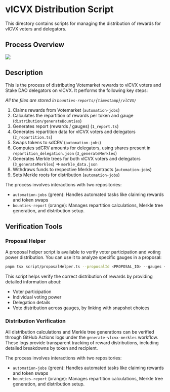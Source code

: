 # vlCVX Distribution Script

This directory contains scripts for managing the distribution of rewards for vlCVX voters and delegators.

## Process Overview
[![](https://mermaid.ink/img/pako:eNqVU12PmzAQ_CuW77GOmkvUh3BSJSCXJlIr5aNKq0AenHhJ3GCMbHNpdbr_3gXTFqpUuoIEhp2ZHXvsZ3rUAmhAT4aXZ_J5mhYErzCJcy4VMXDlRliiC7LVDhQ3F3B7Mhi8J1HyARwCSm6cdBIRJRji9AWKtydenWDvpaIGHSO6AMMd9CiZNuQpj7dfyRsiIIcTd9rYlumfccOfJZsrL728xRexIl5vW-CsgcyTWKuywg5NjXClq8I1rn5L95TnDW3xx9knMJcciDMAtmPtCWduLOGF-JfHRaO0TL5IdxaGX0lmtGrZBo6ylIBO0LXyHcJ9l7d6NS_qdV027HWyqXPQ2nnPf7VYNaDNbVBfz1YHvwtSuoZSW4nzlGBT6su7-4RXTiteJzf4pg-_1mA3Sg71UiN2gOFq49oCFKKrf8y5tVPI6h2gQ5LJPA_uJsPHx8mQWWcw2uBuPB6348FVCncORuX3hxv0qKXPZuG74f_RMUE01vKzSX2_ht9RISGbsSVbsTXb-Ml0e5CIxWzOFt5nr7K7vwHfjW4gP3qT3usDZRQTU1wKPKnPNS6l7gwKUhrgUEDGq9zVQb0gtE5p86M40sCZChg1ujqdaZDx3OJXVQrc61PJMWvV_n35CZHFTIk?type=png)](https://mermaid.live/edit#pako:eNqVU12PmzAQ_CuW77GOmkvUh3BSJSCXJlIr5aNKq0AenHhJ3GCMbHNpdbr_3gXTFqpUuoIEhp2ZHXvsZ3rUAmhAT4aXZ_J5mhYErzCJcy4VMXDlRliiC7LVDhQ3F3B7Mhi8J1HyARwCSm6cdBIRJRji9AWKtydenWDvpaIGHSO6AMMd9CiZNuQpj7dfyRsiIIcTd9rYlumfccOfJZsrL728xRexIl5vW-CsgcyTWKuywg5NjXClq8I1rn5L95TnDW3xx9knMJcciDMAtmPtCWduLOGF-JfHRaO0TL5IdxaGX0lmtGrZBo6ylIBO0LXyHcJ9l7d6NS_qdV027HWyqXPQ2nnPf7VYNaDNbVBfz1YHvwtSuoZSW4nzlGBT6su7-4RXTiteJzf4pg-_1mA3Sg71UiN2gOFq49oCFKKrf8y5tVPI6h2gQ5LJPA_uJsPHx8mQWWcw2uBuPB6348FVCncORuX3hxv0qKXPZuG74f_RMUE01vKzSX2_ht9RISGbsSVbsTXb-Ml0e5CIxWzOFt5nr7K7vwHfjW4gP3qT3usDZRQTU1wKPKnPNS6l7gwKUhrgUEDGq9zVQb0gtE5p86M40sCZChg1ujqdaZDx3OJXVQrc61PJMWvV_n35CZHFTIk)


## Description

This is the process of distributing Votemarket rewards to vlCVX voters and Stake DAO delegators on vlCVX. It performs the following key steps:

*All the files are stored in `bounties-reports/{timestamp}/vlCVX/`*

1. Claims rewards from Votemarket (`automation-jobs`)
2. Calculates the repartition of rewards per token and gauge (`distribution/generateBounties`)
3. Generates report (rewards / gauges) (`1_report.ts`)
4. Generates repartition data for vlCVX voters and delegators (`2_repartition.ts`)
5. Swaps tokens to sdCRV (`automation-jobs`)
6. Computes sdCRV amounts for delegators, using shares present in `repartition_delegation.json` (`3_generateMerkles`)
7. Generates Merkle trees for both vlCVX voters and delegators (`3_generateMerkles`) => `merkle_data.json`
8. Withdraws funds to respective Merkle contracts (`automation-jobs`)
9. Sets Merkle roots for distribution (`automation-jobs`)

The process involves interactions with two repositories:
- `automation-jobs` (green): Handles automated tasks like claiming rewards and token swaps
- `bounties-report` (orange): Manages repartition calculations, Merkle tree generation, and distribution setup.

## Verification Tools

### Proposal Helper

A proposal helper script is available to verify voter participation and voting power distribution. You can use it to analyze specific gauges in a proposal:

```bash
pnpm tsx script/proposalHelper.ts --proposalId <PROPOSAL_ID> --gauges <GAUGE_ADDRESSES>
```

This script helps verify the correct distribution of rewards by providing detailed information about:
- Voter participation
- Individual voting power
- Delegation details
- Vote distribution across gauges, by linking with snapshot choices

### Distribution Verification

All distribution calculations and Merkle tree generations can be verified through GitHub Actions logs under the `generate-vlcvx-merkles` workflow. These logs provide transparent tracking of reward distributions, including detailed breakdowns by token and recipient.

The process involves interactions with two repositories:
- `automation-jobs` (green): Handles automated tasks like claiming rewards and token swaps
- `bounties-report` (orange): Manages repartition calculations, Merkle tree generation, and distribution setup.
